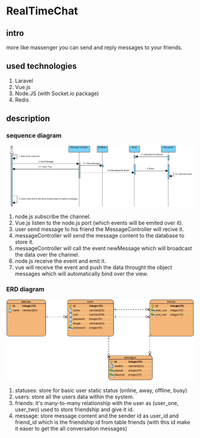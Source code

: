 # RealTimeChat

## intro
more like massenger you can send and reply messages to your friends.

## used technologies
1. Laravel
2. Vue.js
3. Node.JS (with Socket.io package)
4. Redis

## description
### sequence  diagram 
 ![alt text](https://github.com/ahmedwael49674/RealTimeChat/blob/master/diagrames/sequance.jpg)
1. node.js subscribe the channel.
2. Vue.js listen to the node.js port (which events will be emited over it).
3. user send message to his friend the MessageController will recive it.
4. messageController will send the message content to the database to store it.
5. messageController will call the event newMessage which will broadcast the data over the channel.
6. node.js receive the event and emit it.
5. vue will receive the event and push the data throught the object messages which will automatically bind over the view.

### ERD  diagram 
 ![alt text](https://github.com/ahmedwael49674/RealTimeChat/blob/master/diagrames/ERD.jpg)
 1. statuses: store for basic user static status (online, away, offline, busy)
 2. users: store all the users data within the system.
 3. friends: it's many-to-many relationship with the user as (user_one, user_two) used to store friendship and give it id.
 4. message: store message content and the sender id as user_id and friend_id which is the friendship id from table friends (with this id make it easer to get the all conversation messages)
